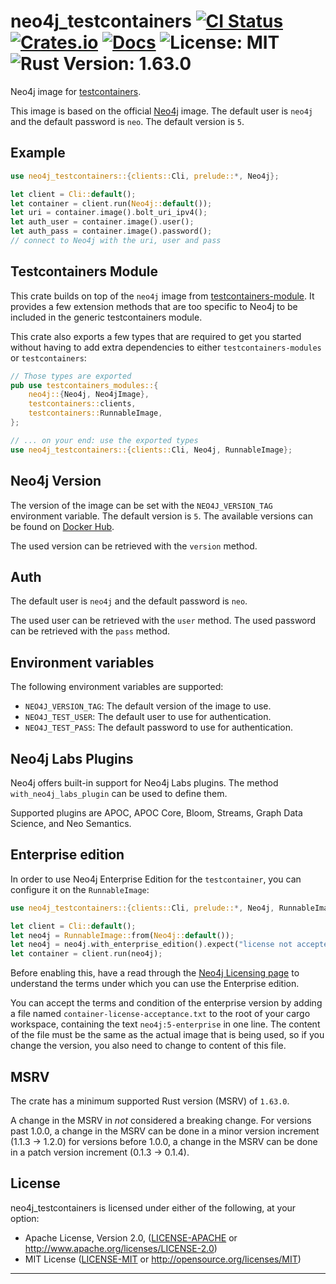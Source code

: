 # neo4j_testcontainers [![CI Status][ci-badge]][ci-url] [![Crates.io][crates-badge]][crates-url] [![Docs][docs-badge]][docs-url] ![License: MIT][license-badge] ![Rust Version: 1.63.0][rust-version-badge]

[ci-badge]: https://github.com/knutwalker/neo4j-testcontainers-rs/actions/workflows/checks.yml/badge.svg
[ci-url]: https://github.com/knutwalker/neo4j-testcontainers-rs
[crates-badge]: https://img.shields.io/crates/v/neo4j_testcontainers?style=shield
[crates-url]: https://crates.io/crates/neo4j_testcontainers
[docs-badge]: https://img.shields.io/badge/docs-latest-blue.svg?style=shield
[docs-url]: https://docs.rs/neo4j_testcontainers
[license-badge]: https://img.shields.io/badge/license-MIT-blue.svg?style=shield
[rust-version-badge]: https://img.shields.io/badge/rustc-1.63.0-orange.svg?style=shield

Neo4j image for [testcontainers][__link0].

This image is based on the official [Neo4j][__link1] image.
The default user is `neo4j` and the default password is `neo`.
The default version is `5`.

## Example

```rust
use neo4j_testcontainers::{clients::Cli, prelude::*, Neo4j};

let client = Cli::default();
let container = client.run(Neo4j::default());
let uri = container.image().bolt_uri_ipv4();
let auth_user = container.image().user();
let auth_pass = container.image().password();
// connect to Neo4j with the uri, user and pass
```

## Testcontainers Module

This crate builds on top of the `neo4j` image from [testcontainers-module][__link2].
It provides a few extension methods that are too specific to Neo4j to be included in the generic testcontainers module.

This crate also exports a few types that are required to get you started without having to add extra dependencies to either `testcontainers-modules` or `testcontainers`:

```rust
// Those types are exported
pub use testcontainers_modules::{
    neo4j::{Neo4j, Neo4jImage},
    testcontainers::clients,
    testcontainers::RunnableImage,
};
```

```rust
// ... on your end: use the exported types
use neo4j_testcontainers::{clients::Cli, Neo4j, RunnableImage};
```

## Neo4j Version

The version of the image can be set with the `NEO4J_VERSION_TAG` environment variable.
The default version is `5`.
The available versions can be found on [Docker Hub][__link3].

The used version can be retrieved with the `version` method.

## Auth

The default user is `neo4j` and the default password is `neo`.

The used user can be retrieved with the `user` method.
The used password can be retrieved with the `pass` method.

## Environment variables

The following environment variables are supported:

* `NEO4J_VERSION_TAG`: The default version of the image to use.
* `NEO4J_TEST_USER`: The default user to use for authentication.
* `NEO4J_TEST_PASS`: The default password to use for authentication.

## Neo4j Labs Plugins

Neo4j offers built-in support for Neo4j Labs plugins.
The method `with_neo4j_labs_plugin` can be used to define them.

Supported plugins are APOC, APOC Core, Bloom, Streams, Graph Data Science, and Neo Semantics.

## Enterprise edition

In order to use Neo4j Enterprise Edition for the `testcontainer`, you can configure it on the `RunnableImage`:

```rust
use neo4j_testcontainers::{clients::Cli, prelude::*, Neo4j, RunnableImage};

let client = Cli::default();
let neo4j = RunnableImage::from(Neo4j::default());
let neo4j = neo4j.with_enterprise_edition().expect("license not accepted");
let container = client.run(neo4j);
```

Before enabling this, have a read through the [Neo4j Licensing page][__link4] to understand the terms
under which you can use the Enterprise edition.

You can accept the terms and condition of the enterprise version by adding a file named `container-license-acceptance.txt` to the root of your cargo workspace, containing the text `neo4j:5-enterprise` in one line.
The content of the file must be the same as the actual image that is being used, so if you change the version, you also need to change to content of this file.

## MSRV

The crate has a minimum supported Rust version (MSRV) of `1.63.0`.

A change in the MSRV in *not* considered a breaking change.
For versions past 1.0.0, a change in the MSRV can be done in a minor version increment (1.1.3 -> 1.2.0)
for versions before 1.0.0, a change in the MSRV can be done in a patch version increment (0.1.3 -> 0.1.4).


## License

neo4j_testcontainers is licensed under either of the following, at your option:

 * Apache License, Version 2.0, ([LICENSE-APACHE](LICENSE-APACHE) or http://www.apache.org/licenses/LICENSE-2.0)
 * MIT License ([LICENSE-MIT](LICENSE-MIT) or http://opensource.org/licenses/MIT)

---
 [__link0]: https://crates.io/crates/testcontainers
 [__link1]: https://hub.docker.com/_/neo4j
 [__link2]: https://crates.io/crates/testcontainers-modules
 [__link3]: https://hub.docker.com/_/neo4j/tags
 [__link4]: https://neo4j.com/licensing/
